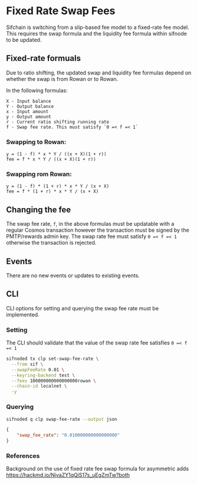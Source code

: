 # Fixed Rate Swap Fees

Sifchain is switching from a slip-based fee model to a fixed-rate fee model. This requires
the swap formula and the liquidity fee formula within sifnode to be updated.

## Fixed-rate formuals

Due to ratio shifting, the updated swap and liquidity fee formulas depend on whether the swap is
from Rowan or to Rowan.

In the following formulas:

```
X - Input balance
Y - Output balance
x - Input amount
y - Output amount
r - Current ratio shifting running rate
f - Swap fee rate. This must satisfy `0 =< f =< 1`
```

### Swapping to Rowan:

```
y = (1 - f) * x * Y / ((x + X)(1 + r))
fee = f * x * Y / ((x + X)(1 + r))
```

### Swapping rom Rowan:

```
y = (1 - f) * (1 + r) * x * Y / (x + X)
fee = f * (1 + r) * x * Y / (x + X)
```

## Changing the fee

The swap fee rate, `f`, in the above formulas must be updatable with a regular Cosmos transaction
however the transaction must be signed by the PMTP/rewards admin key. The swap rate fee must
satisfy `0 =< f =< 1` otherwise the transaction is rejected.

## Events

There are no new events or updates to existing events.

## CLI

CLI options for setting and querying the swap fee rate must be implemented.

### Setting

The CLI should validate that the value of the swap rate fee satisfies `0 =< f =< 1`

```bash
sifnoded tx clp set-swap-fee-rate \
  --from sif \
  --swapFeeRate 0.01 \
  --keyring-backend test \
  --fees 100000000000000000rowan \
  --chain-id localnet \
  -y
```

### Querying

```bash
sifnoded q clp swap-fee-rate --output json
```

```json
{
	"swap_fee_rate": "0.010000000000000000"
}
```
### References

Background on the use of fixed rate fee swap formula for asymmetric adds https://hackmd.io/NjvaZY1qQiS17s_uEgZmTw?both